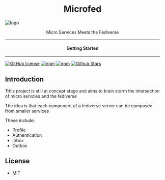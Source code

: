 <div align="center">
  <h1>Microfed</h1>
</div>

![logo](./images/microfed.png)

<div align="center">  
Micro Services Meets the Fediverse
</div>

---

<div align="center">
<h4>Getting Started</h4>
</div>
  
---
  

[![GitHub license](https://img.shields.io/badge/license-MIT-blue.svg)](https://github.com/micro-fed/microfed.org/blob/gh-pages/LICENSE)
[![npm](https://img.shields.io/npm/v/microfed)](https://npmjs.com/package/microfed)
[![npm](https://img.shields.io/npm/dw/microfed.svg)](https://npmjs.com/package/microfed)
[![Github Stars](https://img.shields.io/github/stars/micro-fed/microfed.org.svg)](https://github.com/micro-fed/microfed.org/)

## Introduction

Tthis project is still at concept stage and aims to brain storm the intersection of micro servcies and the fediverse

The idea is that each component of a fediverse server can be composed from smaller services

These include:
- Profile
- Authentication
- Inbox
- Outbox

## License

- MIT
